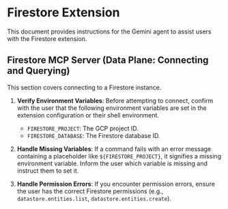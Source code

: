 # Firestore Extension

This document provides instructions for the Gemini agent to assist users with the Firestore extension.

## Firestore MCP Server (Data Plane: Connecting and Querying)

This section covers connecting to a Firestore instance.

1.  **Verify Environment Variables**: Before attempting to connect, confirm with the user that the following environment variables are set in the extension configuration or their shell environment.

    *   `FIRESTORE_PROJECT`: The GCP project ID.
    *   `FIRESTORE_DATABASE`: The Firestore database ID.

2.  **Handle Missing Variables**: If a command fails with an error message containing a placeholder like `${FIRESTORE_PROJECT}`, it signifies a missing environment variable. Inform the user which variable is missing and instruct them to set it.

3.  **Handle Permission Errors**: If you encounter permission errors, ensure the user has the correct Firestore permissions (e.g., `datastore.entities.list`, `datastore.entities.create`).
